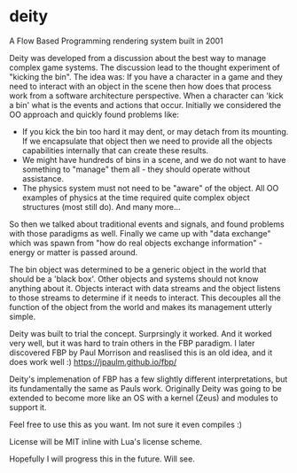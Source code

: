 # deity
A Flow Based Programming rendering system built in 2001

Deity was developed from a discussion about the best way to manage complex game systems. The discussion lead to the thought experiment of "kicking the bin". The idea was: If you have a character in a game and they need to interact with an object in the scene then how does that process work from a software architecture perspective. When a character can 'kick a bin' what is the events and actions that occur. Initially we considered the OO approach and quickly found problems like:
- If you kick the bin too hard it may dent, or may detach from its mounting. If we encapsulate that object then we need to provide all the objects capabilities internally that can create these results.
- We might have hundreds of bins in a scene, and we do not want to have something to "manage" them all - they should operate without assistance.
- The physics system must not need to be "aware" of the object. All OO examples of physics at the time required quite complex object structures (most still do). 
And many more...

So then we talked about traditional events and signals, and found problems with those paradigms as well. Finally we came up with "data exchange" which was spawn from "how do real objects exchange information" - energy or matter is passed around. 

The bin object was determined to be a generic object in the world that should be a 'black box'. Other objects and systems should not know anything about it. Objects interact with data streams and the object listens to those streams to determine if it needs to interact. This decouples all the function of the object from the world and makes its management utterly simple.

Deity was built to trial the concept. Surprsingly it worked. And it worked very well, but it was hard to train others in the FBP paradigm. I later discovered FBP by Paul Morrison and reaslised this is an old idea, and it does work well :)
https://jpaulm.github.io/fbp/

Deity's implemenation of FBP has a few slightly different interpretations, but its fundamentally the same as Pauls work. Originally Deity was going to be extended to become more like an OS with a kernel (Zeus) and modules to support it. 

Feel free to use this as you want. Im not sure it even compiles :)

License will be MIT inline with Lua's license scheme. 

Hopefully I will progress this in the future. Will see.
